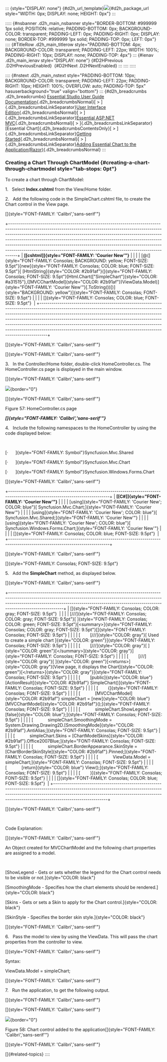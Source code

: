 ::: {style="DISPLAY: none"}
[](ms-xhelp:///?Id=d2h_url_template){#d2h_url_template}![](!package_url!){#d2h_package_url style="WIDTH: 0px; DISPLAY: none; HEIGHT: 0px"}
:::

::::: {#nsbanner .d2h_main_nsbanner style="BORDER-BOTTOM: #999999 1px solid; POSITION: relative; PADDING-BOTTOM: 0px; BACKGROUND-COLOR: transparent; PADDING-LEFT: 0px; PADDING-RIGHT: 0px; DISPLAY: none; BORDER-TOP: #999999 1px solid; PADDING-TOP: 0px; LEFT: 0px"}
:::: {#TitleRow .d2h_main_titlerow style="PADDING-BOTTOM: 4px; BACKGROUND-COLOR: transparent; PADDING-LEFT: 22px; WIDTH: 100%; PADDING-RIGHT: 10px; DISPLAY: none; PADDING-TOP: 4px"}
::: {#ienav .d2h_main_ienav style="DISPLAY: none"}
[](ms-xhelp:///?Id=4d6d0be4-df8f-4019-a119-6d32401409ae){#D2HPrevious .D2HPreviousEnabled}  [](ms-xhelp:///?Id=05bae76e-beb2-4fa3-b2a2-92c93fa2a8ff){#D2HNext .D2HNextEnabled}
:::
::::
:::::

:::: {#nstext .d2h_main_nstext style="PADDING-BOTTOM: 10px; BACKGROUND-COLOR: transparent; PADDING-LEFT: 22px; PADDING-RIGHT: 10px; HEIGHT: 100%; OVERFLOW: auto; PADDING-TOP: 5px" hasuserbackground="true" valign="bottom"}
::: {#d2h_breadcrumbs .d2h_breadcrumbs}
[Essential Studio User Guide Documentation](ms-xhelp:///?Id=12457748-09e3-4d74-a240-8e049cedf030){.d2h_breadcrumbsNormal}[ \> ]{.d2h_breadcrumbsLinkSeparator}[User Interface Edition](ms-xhelp:///?Id=c29296b7-531c-413b-a0ec-488ca1f7f669){.d2h_breadcrumbsNormal}[ \> ]{.d2h_breadcrumbsLinkSeparator}[Essential ASP.NET MVC](ms-xhelp:///?Id=4b14e7d1-65c4-4f67-b1aa-2c37709905a5){.d2h_breadcrumbsNormal}[ \> ]{.d2h_breadcrumbsLinkSeparator}[Essential Chart]{.d2h_breadcrumbsContentsOnly}[ \> ]{.d2h_breadcrumbsLinkSeparator}[Getting Started](ms-xhelp:///?Id=30fbb064-4c5c-425c-8c35-28b16d94c58d){.d2h_breadcrumbsNormal}[ \> ]{.d2h_breadcrumbsLinkSeparator}[Adding Essential Chart to the Application(Razor)](ms-xhelp:///?Id=43b40f7b-74f7-4684-9447-fa4c4c867a5d){.d2h_breadcrumbsNormal}
:::

### Creating a Chart Through ChartModel {#creating-a-chart-through-chartmodel style="tab-stops: 0pt"}

To create a chart through ChartModel:

1.   Select **Index.cshtml** from the View/Home folder.

2.   Add the following code in the SimpleChart.cshtml file, to create the Chart control in the View page.

[]{style="FONT-FAMILY: 'Calibri','sans-serif'"} 

+----------------------------------------------------------------------------------------------------------------------------------------------------------------------------------------------------------------------------------------------------------------------------------------------------------------------------------------------------------------------------------------------------------------------------------------------------------------------------------------+
| **[\[cshtml\]]{style="FONT-FAMILY: 'Courier New'"}**                                                                                                                                                                                                                                                                                                                                                                                                                                   |
|                                                                                                                                                                                                                                                                                                                                                                                                                                                                                        |
| [@(]{style="FONT-FAMILY: Consolas; BACKGROUND: yellow; FONT-SIZE: 9.5pt"}[new]{style="FONT-FAMILY: Consolas; COLOR: blue; FONT-SIZE: 9.5pt"}[ [HtmlString]{style="COLOR: #2b91af"}(]{style="FONT-FAMILY: Consolas; FONT-SIZE: 9.5pt"}[Html.Chart([\"SimpleChart\"]{style="COLOR: #a31515"},([MVCChartModel]{style="COLOR: #2b91af"})ViewData.Model)]{style="FONT-FAMILY: 'Courier New'"}[.ToString())[)]{style="BACKGROUND: yellow"}]{style="FONT-FAMILY: Consolas; FONT-SIZE: 9.5pt"} |
|                                                                                                                                                                                                                                                                                                                                                                                                                                                                                        |
| []{style="FONT-FAMILY: Consolas; COLOR: blue; FONT-SIZE: 9.5pt"}                                                                                                                                                                                                                                                                                                                                                                                                                       |
+----------------------------------------------------------------------------------------------------------------------------------------------------------------------------------------------------------------------------------------------------------------------------------------------------------------------------------------------------------------------------------------------------------------------------------------------------------------------------------------+

[]{style="FONT-FAMILY: 'Calibri','sans-serif'"} 

[]{style="FONT-FAMILY: 'Calibri','sans-serif'"} 

3.   In the Controller/Home folder, double-click HomeController.cs. The HomeController.cs page is displayed in the main window.

[]{style="FONT-FAMILY: 'Calibri','sans-serif'"} 

![](ImagesExt/image69_55.png){border="0"}

[]{style="FONT-FAMILY: 'Calibri','sans-serif'"} 

Figure 57: HomeController.cs page

***[]{style="FONT-FAMILY: 'Calibri','sans-serif'"}*** 

4.   Include the following namespaces to the HomeController by using the code displayed below:

 

[·      ]{style="FONT-FAMILY: Symbol"}Syncfusion.Mvc.Shared

[·      ]{style="FONT-FAMILY: Symbol"}Syncfusion.Mvc.Chart

[·      ]{style="FONT-FAMILY: Symbol"}Syncfusion.Windows.Forms.Chart

[]{style="FONT-FAMILY: 'Calibri','sans-serif'"} 

+--------------------------------------------------------------------------------------------------------------------------------+
| **[\[C#\]]{style="FONT-FAMILY: 'Courier New'"}**                                                                               |
|                                                                                                                                |
| [using]{style="FONT-FAMILY: 'Courier New'; COLOR: blue"}[ Syncfusion.Mvc.Chart;]{style="FONT-FAMILY: 'Courier New'"}           |
|                                                                                                                                |
| [using]{style="FONT-FAMILY: 'Courier New'; COLOR: blue"}[ Syncfusion.Mvc.Shared;]{style="FONT-FAMILY: 'Courier New'"}          |
|                                                                                                                                |
| [using]{style="FONT-FAMILY: 'Courier New'; COLOR: blue"}[ Syncfusion.Windows.Forms.Chart;]{style="FONT-FAMILY: 'Courier New'"} |
|                                                                                                                                |
| []{style="FONT-FAMILY: Consolas; COLOR: blue; FONT-SIZE: 9.5pt"}                                                               |
+--------------------------------------------------------------------------------------------------------------------------------+

[]{style="FONT-FAMILY: 'Calibri','sans-serif'"} 

[]{style="FONT-FAMILY: Consolas; FONT-SIZE: 9.5pt"} 

5.   Add the **SimpleChart** method, as displayed below.

[]{style="FONT-FAMILY: 'Calibri','sans-serif'"} 

+---------------------------------------------------------------------------------------------------------------------------------------------------------------------------------------------------------------------------------------------------------------------+
| []{style="FONT-FAMILY: Consolas; COLOR: gray; FONT-SIZE: 9.5pt"}                                                                                                                                                                                                    |
|                                                                                                                                                                                                                                                                     |
| [///]{style="FONT-FAMILY: Consolas; COLOR: gray; FONT-SIZE: 9.5pt"}[ ]{style="FONT-FAMILY: Consolas; COLOR: green; FONT-SIZE: 9.5pt"}[\<summary\>]{style="FONT-FAMILY: Consolas; COLOR: gray; FONT-SIZE: 9.5pt"}[]{style="FONT-FAMILY: Consolas; FONT-SIZE: 9.5pt"} |
|                                                                                                                                                                                                                                                                     |
| [        [///]{style="COLOR: gray"}[ Used to create a simple chart ]{style="COLOR: green"}]{style="FONT-FAMILY: Consolas; FONT-SIZE: 9.5pt"}                                                                                                                        |
|                                                                                                                                                                                                                                                                     |
| [        [///]{style="COLOR: gray"}[ ]{style="COLOR: green"}[\</summary\>]{style="COLOR: gray"}]{style="FONT-FAMILY: Consolas; FONT-SIZE: 9.5pt"}                                                                                                                   |
|                                                                                                                                                                                                                                                                     |
| [        [///]{style="COLOR: gray"}[ ]{style="COLOR: green"}[\<returns\>]{style="COLOR: gray"}[View page, it displays the Chart]{style="COLOR: green"}[\</returns\>]{style="COLOR: gray"}]{style="FONT-FAMILY: Consolas; FONT-SIZE: 9.5pt"}                         |
|                                                                                                                                                                                                                                                                     |
| [        [public]{style="COLOR: blue"} [ActionResult]{style="COLOR: #2b91af"} SimpleChart()]{style="FONT-FAMILY: Consolas; FONT-SIZE: 9.5pt"}                                                                                                                       |
|                                                                                                                                                                                                                                                                     |
| [        {]{style="FONT-FAMILY: Consolas; FONT-SIZE: 9.5pt"}                                                                                                                                                                                                        |
|                                                                                                                                                                                                                                                                     |
| [            [MVCChartModel]{style="COLOR: #2b91af"} simpleChart = [new]{style="COLOR: blue"} [MVCChartModel]{style="COLOR: #2b91af"}();]{style="FONT-FAMILY: Consolas; FONT-SIZE: 9.5pt"}                                                                          |
|                                                                                                                                                                                                                                                                     |
| [            simpleChart.ShowLegend = [false]{style="COLOR: blue"};]{style="FONT-FAMILY: Consolas; FONT-SIZE: 9.5pt"}                                                                                                                                               |
|                                                                                                                                                                                                                                                                     |
| [            simpleChart.SmoothingMode = System.Drawing.Drawing2D.[SmoothingMode]{style="COLOR: #2b91af"}.AntiAlias;]{style="FONT-FAMILY: Consolas; FONT-SIZE: 9.5pt"}                                                                                              |
|                                                                                                                                                                                                                                                                     |
| [            simpleChart.Skins = [ChartModelSkins]{style="COLOR: #2b91af"}.Office2007Blue;]{style="FONT-FAMILY: Consolas; FONT-SIZE: 9.5pt"}                                                                                                                        |
|                                                                                                                                                                                                                                                                     |
| [            simpleChart.BorderAppearance.SkinStyle = [ChartBorderSkinStyle]{style="COLOR: #2b91af"}.Pinned;]{style="FONT-FAMILY: Consolas; FONT-SIZE: 9.5pt"}                                                                                                      |
|                                                                                                                                                                                                                                                                     |
| [            ViewData.Model = simpleChart;]{style="FONT-FAMILY: Consolas; FONT-SIZE: 9.5pt"}                                                                                                                                                                        |
|                                                                                                                                                                                                                                                                     |
| [            [return]{style="COLOR: blue"} View();]{style="FONT-FAMILY: Consolas; FONT-SIZE: 9.5pt"}                                                                                                                                                                |
|                                                                                                                                                                                                                                                                     |
| [        }]{style="FONT-FAMILY: Consolas; FONT-SIZE: 9.5pt"}                                                                                                                                                                                                        |
|                                                                                                                                                                                                                                                                     |
| []{style="FONT-FAMILY: Consolas; COLOR: blue; FONT-SIZE: 9.5pt"}                                                                                                                                                                                                    |
+---------------------------------------------------------------------------------------------------------------------------------------------------------------------------------------------------------------------------------------------------------------------+

[]{style="FONT-FAMILY: 'Calibri','sans-serif'"} 

 

Code Explanation:

[]{style="FONT-FAMILY: 'Calibri','sans-serif'"} 

An Object created for MVCChartModel and the following chart properties are assigned to a model.

 

[ShowLegend - Gets or sets whether the legend for the Chart control needs to be visible or not.]{style="COLOR: black"}

[SmoothingMode - Specifies how the chart elements should be rendered.]{style="COLOR: black"}

[Skins - Gets or sets a Skin to apply for the Chart control.]{style="COLOR: black"}

[SkinStyle - Specifies the border skin style.]{style="COLOR: black"}

[]{style="FONT-FAMILY: 'Calibri','sans-serif'"} 

6.   Pass the model to view by using the ViewData. This will pass the chart properties from the controller to view.

[]{style="FONT-FAMILY: 'Calibri','sans-serif'"} 

Syntax:

ViewData.Model = simpleChart;

[]{style="FONT-FAMILY: 'Calibri','sans-serif'"} 

7.   Run the application, to get the following output.

[]{style="FONT-FAMILY: 'Calibri','sans-serif'"} 

[]{style="FONT-FAMILY: 'Calibri','sans-serif'"} 

![](ImagesExt/image69_54.png){border="0"}

Figure 58: Chart control added to the application[]{style="FONT-FAMILY: 'Calibri','sans-serif'"}

[]{style="FONT-FAMILY: 'Calibri','sans-serif'"} 

[]{#related-topics}
::::
